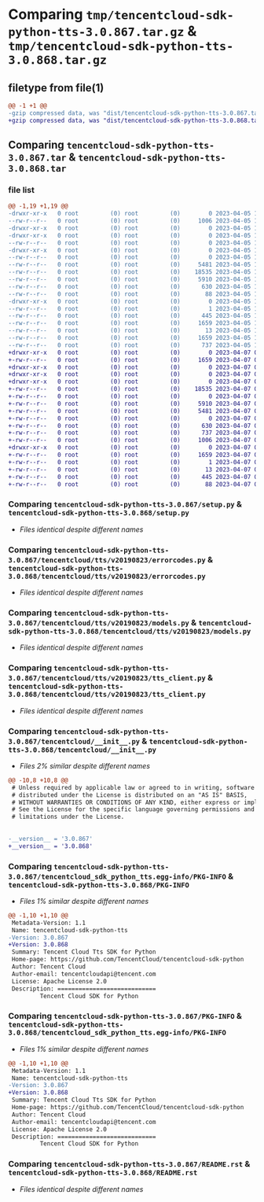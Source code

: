# Comparing `tmp/tencentcloud-sdk-python-tts-3.0.867.tar.gz` & `tmp/tencentcloud-sdk-python-tts-3.0.868.tar.gz`

## filetype from file(1)

```diff
@@ -1 +1 @@
-gzip compressed data, was "dist/tencentcloud-sdk-python-tts-3.0.867.tar", last modified: Wed Apr  5 16:59:47 2023, max compression
+gzip compressed data, was "dist/tencentcloud-sdk-python-tts-3.0.868.tar", last modified: Fri Apr  7 01:04:28 2023, max compression
```

## Comparing `tencentcloud-sdk-python-tts-3.0.867.tar` & `tencentcloud-sdk-python-tts-3.0.868.tar`

### file list

```diff
@@ -1,19 +1,19 @@
-drwxr-xr-x   0 root         (0) root         (0)        0 2023-04-05 16:59:47.000000 tencentcloud-sdk-python-tts-3.0.867/
--rw-r--r--   0 root         (0) root         (0)     1006 2023-04-05 16:59:47.000000 tencentcloud-sdk-python-tts-3.0.867/setup.py
-drwxr-xr-x   0 root         (0) root         (0)        0 2023-04-05 16:59:47.000000 tencentcloud-sdk-python-tts-3.0.867/tencentcloud/
-drwxr-xr-x   0 root         (0) root         (0)        0 2023-04-05 16:59:47.000000 tencentcloud-sdk-python-tts-3.0.867/tencentcloud/tts/
--rw-r--r--   0 root         (0) root         (0)        0 2023-04-05 16:59:47.000000 tencentcloud-sdk-python-tts-3.0.867/tencentcloud/tts/__init__.py
-drwxr-xr-x   0 root         (0) root         (0)        0 2023-04-05 16:59:47.000000 tencentcloud-sdk-python-tts-3.0.867/tencentcloud/tts/v20190823/
--rw-r--r--   0 root         (0) root         (0)        0 2023-04-05 16:59:47.000000 tencentcloud-sdk-python-tts-3.0.867/tencentcloud/tts/v20190823/__init__.py
--rw-r--r--   0 root         (0) root         (0)     5481 2023-04-05 16:59:47.000000 tencentcloud-sdk-python-tts-3.0.867/tencentcloud/tts/v20190823/errorcodes.py
--rw-r--r--   0 root         (0) root         (0)    18535 2023-04-05 16:59:47.000000 tencentcloud-sdk-python-tts-3.0.867/tencentcloud/tts/v20190823/models.py
--rw-r--r--   0 root         (0) root         (0)     5910 2023-04-05 16:59:47.000000 tencentcloud-sdk-python-tts-3.0.867/tencentcloud/tts/v20190823/tts_client.py
--rw-r--r--   0 root         (0) root         (0)      630 2023-04-05 16:59:47.000000 tencentcloud-sdk-python-tts-3.0.867/tencentcloud/__init__.py
--rw-r--r--   0 root         (0) root         (0)       88 2023-04-05 16:59:47.000000 tencentcloud-sdk-python-tts-3.0.867/setup.cfg
-drwxr-xr-x   0 root         (0) root         (0)        0 2023-04-05 16:59:47.000000 tencentcloud-sdk-python-tts-3.0.867/tencentcloud_sdk_python_tts.egg-info/
--rw-r--r--   0 root         (0) root         (0)        1 2023-04-05 16:59:47.000000 tencentcloud-sdk-python-tts-3.0.867/tencentcloud_sdk_python_tts.egg-info/dependency_links.txt
--rw-r--r--   0 root         (0) root         (0)      445 2023-04-05 16:59:47.000000 tencentcloud-sdk-python-tts-3.0.867/tencentcloud_sdk_python_tts.egg-info/SOURCES.txt
--rw-r--r--   0 root         (0) root         (0)     1659 2023-04-05 16:59:47.000000 tencentcloud-sdk-python-tts-3.0.867/tencentcloud_sdk_python_tts.egg-info/PKG-INFO
--rw-r--r--   0 root         (0) root         (0)       13 2023-04-05 16:59:47.000000 tencentcloud-sdk-python-tts-3.0.867/tencentcloud_sdk_python_tts.egg-info/top_level.txt
--rw-r--r--   0 root         (0) root         (0)     1659 2023-04-05 16:59:47.000000 tencentcloud-sdk-python-tts-3.0.867/PKG-INFO
--rw-r--r--   0 root         (0) root         (0)      737 2023-04-05 16:59:47.000000 tencentcloud-sdk-python-tts-3.0.867/README.rst
+drwxr-xr-x   0 root         (0) root         (0)        0 2023-04-07 01:04:28.000000 tencentcloud-sdk-python-tts-3.0.868/
+-rw-r--r--   0 root         (0) root         (0)     1659 2023-04-07 01:04:28.000000 tencentcloud-sdk-python-tts-3.0.868/PKG-INFO
+drwxr-xr-x   0 root         (0) root         (0)        0 2023-04-07 01:04:28.000000 tencentcloud-sdk-python-tts-3.0.868/tencentcloud/
+drwxr-xr-x   0 root         (0) root         (0)        0 2023-04-07 01:04:28.000000 tencentcloud-sdk-python-tts-3.0.868/tencentcloud/tts/
+drwxr-xr-x   0 root         (0) root         (0)        0 2023-04-07 01:04:28.000000 tencentcloud-sdk-python-tts-3.0.868/tencentcloud/tts/v20190823/
+-rw-r--r--   0 root         (0) root         (0)    18535 2023-04-07 01:04:28.000000 tencentcloud-sdk-python-tts-3.0.868/tencentcloud/tts/v20190823/models.py
+-rw-r--r--   0 root         (0) root         (0)        0 2023-04-07 01:04:28.000000 tencentcloud-sdk-python-tts-3.0.868/tencentcloud/tts/v20190823/__init__.py
+-rw-r--r--   0 root         (0) root         (0)     5910 2023-04-07 01:04:28.000000 tencentcloud-sdk-python-tts-3.0.868/tencentcloud/tts/v20190823/tts_client.py
+-rw-r--r--   0 root         (0) root         (0)     5481 2023-04-07 01:04:28.000000 tencentcloud-sdk-python-tts-3.0.868/tencentcloud/tts/v20190823/errorcodes.py
+-rw-r--r--   0 root         (0) root         (0)        0 2023-04-07 01:04:28.000000 tencentcloud-sdk-python-tts-3.0.868/tencentcloud/tts/__init__.py
+-rw-r--r--   0 root         (0) root         (0)      630 2023-04-07 01:04:28.000000 tencentcloud-sdk-python-tts-3.0.868/tencentcloud/__init__.py
+-rw-r--r--   0 root         (0) root         (0)      737 2023-04-07 01:04:28.000000 tencentcloud-sdk-python-tts-3.0.868/README.rst
+-rw-r--r--   0 root         (0) root         (0)     1006 2023-04-07 01:04:28.000000 tencentcloud-sdk-python-tts-3.0.868/setup.py
+drwxr-xr-x   0 root         (0) root         (0)        0 2023-04-07 01:04:28.000000 tencentcloud-sdk-python-tts-3.0.868/tencentcloud_sdk_python_tts.egg-info/
+-rw-r--r--   0 root         (0) root         (0)     1659 2023-04-07 01:04:28.000000 tencentcloud-sdk-python-tts-3.0.868/tencentcloud_sdk_python_tts.egg-info/PKG-INFO
+-rw-r--r--   0 root         (0) root         (0)        1 2023-04-07 01:04:28.000000 tencentcloud-sdk-python-tts-3.0.868/tencentcloud_sdk_python_tts.egg-info/dependency_links.txt
+-rw-r--r--   0 root         (0) root         (0)       13 2023-04-07 01:04:28.000000 tencentcloud-sdk-python-tts-3.0.868/tencentcloud_sdk_python_tts.egg-info/top_level.txt
+-rw-r--r--   0 root         (0) root         (0)      445 2023-04-07 01:04:28.000000 tencentcloud-sdk-python-tts-3.0.868/tencentcloud_sdk_python_tts.egg-info/SOURCES.txt
+-rw-r--r--   0 root         (0) root         (0)       88 2023-04-07 01:04:28.000000 tencentcloud-sdk-python-tts-3.0.868/setup.cfg
```

### Comparing `tencentcloud-sdk-python-tts-3.0.867/setup.py` & `tencentcloud-sdk-python-tts-3.0.868/setup.py`

 * *Files identical despite different names*

### Comparing `tencentcloud-sdk-python-tts-3.0.867/tencentcloud/tts/v20190823/errorcodes.py` & `tencentcloud-sdk-python-tts-3.0.868/tencentcloud/tts/v20190823/errorcodes.py`

 * *Files identical despite different names*

### Comparing `tencentcloud-sdk-python-tts-3.0.867/tencentcloud/tts/v20190823/models.py` & `tencentcloud-sdk-python-tts-3.0.868/tencentcloud/tts/v20190823/models.py`

 * *Files identical despite different names*

### Comparing `tencentcloud-sdk-python-tts-3.0.867/tencentcloud/tts/v20190823/tts_client.py` & `tencentcloud-sdk-python-tts-3.0.868/tencentcloud/tts/v20190823/tts_client.py`

 * *Files identical despite different names*

### Comparing `tencentcloud-sdk-python-tts-3.0.867/tencentcloud/__init__.py` & `tencentcloud-sdk-python-tts-3.0.868/tencentcloud/__init__.py`

 * *Files 2% similar despite different names*

```diff
@@ -10,8 +10,8 @@
 # Unless required by applicable law or agreed to in writing, software
 # distributed under the License is distributed on an "AS IS" BASIS,
 # WITHOUT WARRANTIES OR CONDITIONS OF ANY KIND, either express or implied.
 # See the License for the specific language governing permissions and
 # limitations under the License.
 
 
-__version__ = '3.0.867'
+__version__ = '3.0.868'
```

### Comparing `tencentcloud-sdk-python-tts-3.0.867/tencentcloud_sdk_python_tts.egg-info/PKG-INFO` & `tencentcloud-sdk-python-tts-3.0.868/PKG-INFO`

 * *Files 1% similar despite different names*

```diff
@@ -1,10 +1,10 @@
 Metadata-Version: 1.1
 Name: tencentcloud-sdk-python-tts
-Version: 3.0.867
+Version: 3.0.868
 Summary: Tencent Cloud Tts SDK for Python
 Home-page: https://github.com/TencentCloud/tencentcloud-sdk-python
 Author: Tencent Cloud
 Author-email: tencentcloudapi@tencent.com
 License: Apache License 2.0
 Description: ============================
         Tencent Cloud SDK for Python
```

### Comparing `tencentcloud-sdk-python-tts-3.0.867/PKG-INFO` & `tencentcloud-sdk-python-tts-3.0.868/tencentcloud_sdk_python_tts.egg-info/PKG-INFO`

 * *Files 1% similar despite different names*

```diff
@@ -1,10 +1,10 @@
 Metadata-Version: 1.1
 Name: tencentcloud-sdk-python-tts
-Version: 3.0.867
+Version: 3.0.868
 Summary: Tencent Cloud Tts SDK for Python
 Home-page: https://github.com/TencentCloud/tencentcloud-sdk-python
 Author: Tencent Cloud
 Author-email: tencentcloudapi@tencent.com
 License: Apache License 2.0
 Description: ============================
         Tencent Cloud SDK for Python
```

### Comparing `tencentcloud-sdk-python-tts-3.0.867/README.rst` & `tencentcloud-sdk-python-tts-3.0.868/README.rst`

 * *Files identical despite different names*

